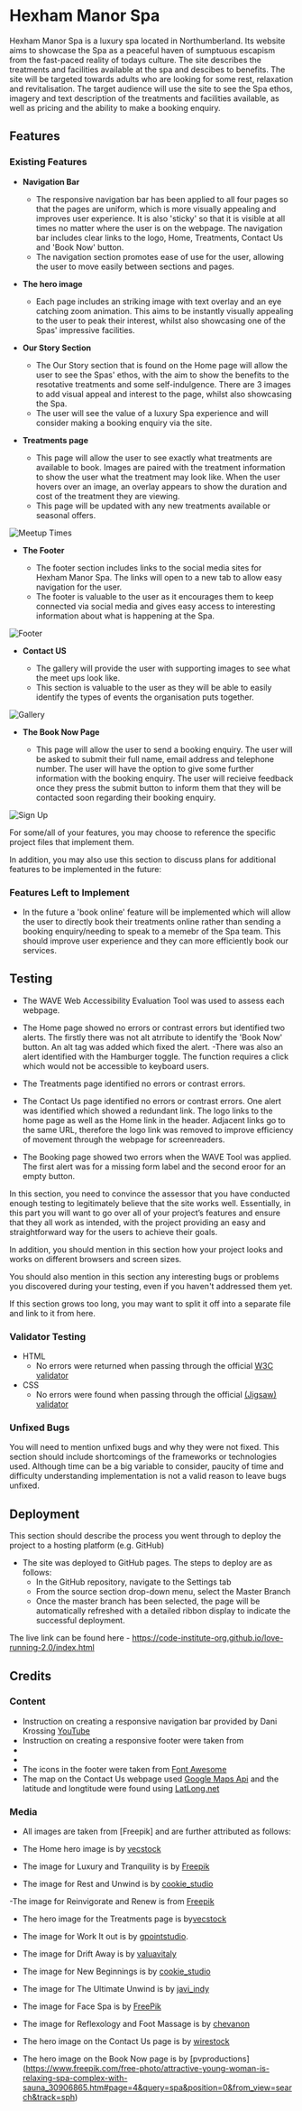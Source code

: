 # Hexham Manor Spa

Hexham Manor Spa is a luxury spa located in Northumberland. Its website aims to showcase the Spa as a peaceful haven of sumptuous escapism from the fast-paced reality of todays culture. The site describes the treatments and facilities available at the spa and descibes to benefits. The site will be targeted towards adults who are looking for some rest, relaxation and revitalisation. The target audience will use the site to see the Spa ethos, imagery and text description of the treatments and facilities available, as well as pricing and the ability to make a booking enquiry.

<!--![Responsive Mockup](https://github.com/lucyrush/readme-template/blob/master/media/love_running_mockup.png)-->

## Features

### Existing Features

- **Navigation Bar**
  
  - The responsive navigation bar has been applied to all four pages so that the pages are uniform, which is more visually appealing and improves user experience. It is also 'sticky' so that it is visible at all times no matter where the user is on the webpage. The navigation bar includes clear links to the logo, Home, Treatments, Contact Us and 'Book Now' button.
  - The navigation section promotes ease of use for the user, allowing the user to move easily between sections and pages.

<!--![Nav Bar](https://github.com/lucyrush/readme-template/blob/master/media/love_running_nav.png)-->

- **The hero image**

  - Each page includes an striking image with text overlay and an eye catching zoom animation.  This aims to be instantly visually appealing to the user to peak their interest, whilst also showcasing one of the Spas' impressive facilities.

<!--![Landing Page](https://github.com/lucyrush/readme-template/blob/master/media/love_running_landing.png)-->

- **Our Story Section**

  - The Our Story section that is found on the Home page will allow the user to see the Spas' ethos, with the aim to show the benefits to the resotative treatments and some self-indulgence. There are 3 images to add visual appeal and interest to the page, whilst also showcasing the Spa.
  - The user will see the value of a luxury Spa experience and will consider making a booking enquiry via the site.
  

<!--![Club Ethos](https://github.com/lucyrush/readme-template/blob/master/media/love_running_ethos.png)-->

- **Treatments page**

  - This page will allow the user to see exactly what treatments are available to book. Images are paired with the treatment information to show the user what the treatment may look like. When the user hovers over an image, an overlay appears to show the duration and cost of the treatment they are viewing.
  - This page will be updated with any new treatments available or seasonal offers.

![Meetup Times](https://github.com/lucyrush/readme-template/blob/master/media/love_running_times.png)

- **The Footer**

  - The footer section includes links to the social media sites for Hexham Manor Spa. The links will open to a new tab to allow easy navigation for the user.
  - The footer is valuable to the user as it encourages them to keep connected via social media and gives easy access to interesting information about what is happening at the Spa.

![Footer](https://github.com/lucyrush/readme-template/blob/master/media/love_running_footer.png)

- **Contact US**

  - The gallery will provide the user with supporting images to see what the meet ups look like.
  - This section is valuable to the user as they will be able to easily identify the types of events the organisation puts together.

![Gallery](https://github.com/lucyrush/readme-template/blob/master/media/love_running_gallery.png)

- **The Book Now Page**

  - This page will allow the user to send a booking enquiry. The user will be asked to submit their full name, email address and telephone number. The user will have the option to give some further information with the booking enquiry. The user will recieive feedback once they press the submit button to inform them that they will be contacted soon regarding their booking enquiry.

![Sign Up](https://github.com/lucyrush/readme-template/blob/master/media/love_running_signup.png)



For some/all of your features, you may choose to reference the specific project files that implement them.

In addition, you may also use this section to discuss plans for additional features to be implemented in the future:

### Features Left to Implement

- In the future a 'book online' feature will be implemented which will allow the user to directly book their treatments online rather than sending a booking enquiry/needing to speak to a memebr of the Spa team. This should improve user experience and they can more efficiently book our services. 

## Testing

- The WAVE Web Accessibility Evaluation Tool was used to assess each webpage. 

- The Home page showed no errors or contrast errors but identified two alerts. The firstly there was not alt atrribute to identify the 'Book Now' button. An alt tag was added which fixed the alert.
-There was also an alert identified with the Hamburger toggle. The function requires a click which would not be accessible to keyboard users.

- The Treatments page identified no errors or contrast errors. 

- The Contact Us page identified no errors or contrast errors. One alert was identified which showed a redundant link. The logo links to the home page as well as the Home link in the header. Adjacent links go to the same URL, therefore the logo link was removed to improve efficiency of movement through the webpage for screenreaders.

- The Booking page showed two errors when the WAVE Tool was applied. The first alert was for a missing form label  and the second eroor for an empty button. 


In this section, you need to convince the assessor that you have conducted enough testing to legitimately believe that the site works well. Essentially, in this part you will want to go over all of your project’s features and ensure that they all work as intended, with the project providing an easy and straightforward way for the users to achieve their goals.

In addition, you should mention in this section how your project looks and works on different browsers and screen sizes.

You should also mention in this section any interesting bugs or problems you discovered during your testing, even if you haven't addressed them yet.

If this section grows too long, you may want to split it off into a separate file and link to it from here.

### Validator Testing

- HTML
  - No errors were returned when passing through the official [W3C validator](https://validator.w3.org/nu/?doc=https%3A%2F%2Fcode-institute-org.github.io%2Flove-running-2.0%2Findex.html)
- CSS
  - No errors were found when passing through the official [(Jigsaw) validator](https://jigsaw.w3.org/css-validator/validator?uri=https%3A%2F%2Fvalidator.w3.org%2Fnu%2F%3Fdoc%3Dhttps%253A%252F%252Fcode-institute-org.github.io%252Flove-running-2.0%252Findex.html&profile=css3svg&usermedium=all&warning=1&vextwarning=&lang=en#css)

### Unfixed Bugs

You will need to mention unfixed bugs and why they were not fixed. This section should include shortcomings of the frameworks or technologies used. Although time can be a big variable to consider, paucity of time and difficulty understanding implementation is not a valid reason to leave bugs unfixed.

## Deployment

This section should describe the process you went through to deploy the project to a hosting platform (e.g. GitHub)

- The site was deployed to GitHub pages. The steps to deploy are as follows:
  - In the GitHub repository, navigate to the Settings tab
  - From the source section drop-down menu, select the Master Branch
  - Once the master branch has been selected, the page will be automatically refreshed with a detailed ribbon display to indicate the successful deployment.

The live link can be found here - <https://code-institute-org.github.io/love-running-2.0/index.html>

## Credits

### Content

- Instruction on creating a responsive navigation bar provided by Dani Krossing [YouTube](https://www.youtube.com/watch?v=HkNNyDtm7mg)
- Instruction on creating a responsive footer were taken from []()
- 
- 
- The icons in the footer were taken from [Font Awesome](https://fontawesome.com/)
- The map on the Contact Us webpage used [Google Maps Api](https://developers.google.com/maps/documentation/javascript/get-api-key ) and the latitude and longtitude were found using [LatLong.net](https://www.latlong.net/)

### Media

- All images are taken from [Freepik] and are further attributed as follows: 

- The Home hero image is by [vecstock](https://www.freepik.com/free-ai-image/wet-young-woman-enjoying-luxury-spa-treatment-generated-by-ai_41571817.htm#page=3&query=spa&position=7&from_view=search&track=sph)

- The image for Luxury and Tranquility is by [Freepik](https://www.freepik.com/free-photo/woman-relaxing-spa_3508172.htm#query=woman%20relaxing%20spa%20water&position=41&from_view=search&track=ais&uuid=0dc33f71-a56e-414e-bf83-cd18809fb439)

- The image for Rest and Unwind is by [cookie_studio](https://www.freepik.com/free-photo/young-woman-having-face-massage-relaxing-spa-salon_8224621.htm#query=spa&position=0&from_view=search&track=sph)

-The image for Reinvigorate and Renew is from [Freepik](https://www.freepik.com/free-photo/spa-concept-with-woman-relaxing-water_3505120.htm#query=spa-concept-with-woman-relaxing-water&position=1&from_view=search&track=sph&uuid=e5cbf2e2-6fbd-40f2-be89-c617498c5485)

- The hero image for the Treatments page is by[vecstock](https://www.freepik.com/free-ai-image/scented-candle-burning-bowl-creating-tranquil-scene-generated-by-ai_52297585.htm)

- The image for Work It out is by [gpointstudio](https://www.freepik.com/free-photo/woman-relaxing-spa_12930395.htm#query=spa&position=31&from_view=search&track=sph). 

- The image for Drift Away is by [valuavitaly](https://www.freepik.com/free-photo/handsome-man-having-stone-massage-spa-salon-healthy-lifestyle_11178510.htm#query=hot%20stone%20massage&position=48&from_view=search&track=ais)

- The image for New Beginnings is by [cookie_studio](https://www.freepik.com/free-photo/attractive-african-woman-enjoying-face-massage-spa-salon_9028017.htm#query=spa&position=4&from_view=keyword&track=sph%22%3EImage%20by%20cookie_studio")

- The image for The Ultimate Unwind is by [javi_indy](https://www.freepik.com/free-photo/young-woman-receiving-back-massage-spa-center_1319025.htm#query=swedish%20massage&position=19&from_view=search&track=ais)

- The image for Face Spa is by [FreePik](https://www.freepik.com/free-photo/spa-concept-with-woman-with-creme-face_2279922.htm#query=spa-concept-with-woman-with-creme-face&position=1&from_view=search&track=sph&uuid=ab0ea5ba-b81e-4fb6-88a5-8e3f3a736f42)

- The image for Reflexology and Foot Massage is by [chevanon](https://www.freepik.com/free-photo/woman-getting-foot-massage_999590.htm#query=foot%20spa&position=39&from_view=search&track=ais)

- The hero image on the Contact Us page is by [wirestock](https://www.freepik.com/free-photo/reflection-castle-pond-autumn_16369074.htm#query=manor%20house&position=22&from_view=search&track=ais&uuid=a0a3fa9b-d49f-4472-b027-eae8f4c15daf)

- The hero image on the Book Now page is by [pvproductions] (https://www.freepik.com/free-photo/attractive-young-woman-is-relaxing-spa-complex-with-sauna_30906865.htm#page=4&query=spa&position=0&from_view=search&track=sph)




